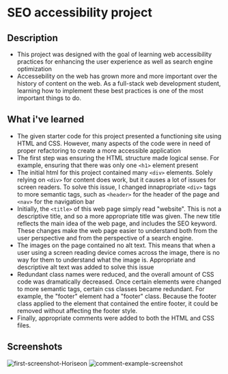 # SEO accessibility project

##  Description

- This project was designed with the goal of learning web accessibility practices for enhancing the user experience as well as search engine optimization
- Accessebility on the web has grown more and more important over the history of content on the web. As a full-stack web development student, learning how to implement these best practices is one of the most important things to do. 

## What i've learned

- The given starter code for this project presented a functioning site using HTML and CSS. However, many aspects of the code were in need of proper refactoring to create a more accessible application
- The first step was ensuring the HTML structure made logical sense. For example, ensuring that there was only one `<h1>` element present
- The initial html for this project contained many `<div>` elements. Solely relying on `<div>` for content does work, but it causes a lot of issues for screen readers. To solve this issue, I changed innapropriate `<div>` tags to more semantic tags, such as `<header>` for the header of the page and `<nav>` for the navigation bar
- Initially, the `<title>` of this web page simply read "website". This is not a descriptive title, and so a more appropriate title was given. The new title reflects the main idea of the web page, and includes the SEO keyword. These changes make the web page easier to understand both from the user perspective and from the perspective of a search engine. 
- The images on the page contained no alt text. This means that when a user using a screen reading device comes across the image, there is no way for them to understand what the image is. Appropriate and descriptive alt text was added to solve this issue
- Redundant class names were reduced, and the overall amount of CSS code was dramatically decreased. Once certain elements were changed to more semantic tags, certain css classes became redundant. For example, the "footer" element had a "footer" class. Because the footer class applied to the element that contained the entire footer, it could be removed without affecting the footer style. 
- Finally, appropriate comments were added to both the HTML and CSS files.  

## Screenshots

![first-screenshot-Horiseon](https://user-images.githubusercontent.com/39140839/224185109-f6674c60-4ef5-41a7-ba5c-1b1ea052fab7.jpg)
![comment-example-screenshot](https://user-images.githubusercontent.com/39140839/224185091-432ff778-cf1d-4422-a288-01e50f9ff36d.jpg)

